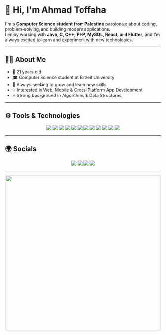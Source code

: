 # 👋 Hi, I'm Ahmad Toffaha  

I'm a **Computer Science student from Palestine** passionate about coding, problem-solving, and building modern applications.  
I enjoy working with **Java, C, C++, PHP, MySQL, React, and Flutter**, and I’m always excited to learn and experiment with new technologies.  

---

## 👨‍💻 About Me
- 🎂 21 years old  
- 🎓 Computer Science student at Birzeit University  
- 🎯 Always seeking to grow and learn new skills  
- 💡 Interested in Web, Mobile & Cross-Platform App Development  
- 🔥 Strong background in Algorithms & Data Structures  

---

## ⚙️ Tools & Technologies
<p align="center">
  <img src="https://img.icons8.com/color/48/java-coffee-cup-logo.png"/>
  <img src="https://img.icons8.com/color/48/c-programming.png"/>
  <img src="https://img.icons8.com/color/48/c-plus-plus-logo.png"/>
  <img src="https://img.icons8.com/color/48/html-5.png"/>
  <img src="https://img.icons8.com/color/48/css3.png"/>
  <img src="https://img.icons8.com/color/48/javascript--v1.png"/>
  <img src="https://img.icons8.com/color/48/react-native.png"/>
  <img src="https://img.icons8.com/color/48/flutter.png"/>
  <img src="https://img.icons8.com/color/48/mysql-logo.png"/>
  <img src="https://img.icons8.com/officel/48/php-logo.png"/>
  <img src="https://img.icons8.com/color/48/firebase.png"/>
  <img src="https://img.icons8.com/color/48/android-studio--v3.png"/>
</p>

---

## 🌍 Socials
<p align="center">
  <a href="https://instagram.com/ahmad_toffaha"><img src="https://img.shields.io/badge/Instagram-E4405F?style=for-the-badge&logo=instagram&logoColor=white"/></a>
  <a href="https://facebook.com/w7sh.co"><img src="https://img.shields.io/badge/Facebook-1877F2?style=for-the-badge&logo=facebook&logoColor=white"/></a>
  <a href="mailto:ahmadmoatadil26@gmail.com"><img src="https://img.shields.io/badge/Gmail-D14836?style=for-the-badge&logo=gmail&logoColor=white"/></a>
  <a href="https://linkedin.com/in/ahmad-toffaha"><img src="https://img.shields.io/badge/LinkedIn-0077b5?style=for-the-badge&logo=linkedin&logoColor=white"/></a>
</p>

---

<p align="center">
  <img src="https://cdn.dribbble.com/users/1162077/screenshots/3848914/programmer.gif" width="500"/>
</p>
